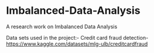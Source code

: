 # Imbalanced-Data-Analysis
A research work on Imbalanced Data Analysis

Data sets used in the project:-
Credit card fraud detection- https://www.kaggle.com/datasets/mlg-ulb/creditcardfraud
